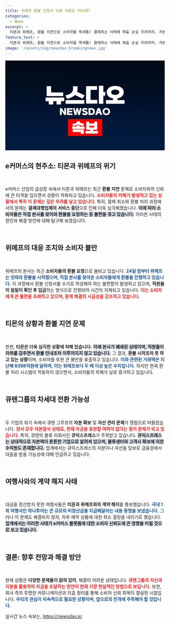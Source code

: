 ```yaml
---
title: 위메프 환불 신청서 티몬 직원은 어디에?
categories:
  - News
excerpt: >
  티몬과 위메프, 환불 지연으로 소비자들 북새통! 결제취소 사태에 매출 손실 우려까지. 자본잠식에 빠진 두 회사, 큐텐 자회사에 의존? 불안한 미래가 가시화되고 있다.
feature_text: >
  티몬과 위메프, 환불 지연으로 소비자들 북새통! 결제취소 사태에 매출 손실 우려까지. 자본잠식에 빠진 두 회사, 큐텐 자회사에 의존? 불안한 미래가 가시화되고 있다.
image: '/assets/img/newsdao_breakingnews.jpg'
---
```


<p><img src="/assets/img/newsdao_breakingnews.jpg" alt="ranknews 속보" /></p>

<h2 data-ke-size="size26">e커머스의 현주소: 티몬과 위메프의 위기</h2>

<p data-ke-size="size16">&nbsp;</p>

<p>e커머스 산업의 급성장 속에서 티몬과 위메프는 최근 <strong>환불 지연</strong> 문제로 소비자와의 신뢰에 큰 타격을 입으면서 상황이 악화되고 있습니다. <b><span style="color: #ee2323;">소비자들의 피해가 발생하고 있는 상황에서 특히 이 문제는 깊은 우려를 낳고 있습니다.</span></b> 특히, 결제 취소와 환불 처리 과정에서의 문제는 <strong>결제대행업체의 서비스 중단</strong>으로 인해 더욱 심각해졌습니다. <b><span style="background-color: #21538527;">이에 따라 소비자들은 직접 본사를 찾아와 환불을 요청하는 등 불편을 겪고 있습니다.</span></b> 이러한 사태의 원인과 해결 방안에 대해 탐구해 보겠습니다.</p>

<p data-ke-size="size16">&nbsp;</p>

<h2 data-ke-size="size26">위메프의 대응 조치와 소비자 불만</h2>

<p data-ke-size="size16">&nbsp;</p>

<p>위메프의 본사는 최근 <strong>소비자들의 환불 요청</strong>으로 붐비고 있습니다. <b><span style="color: #1a5490;">24일 밤부터 위메프는 잇따라 환불을 시작했으며, 직접 본사를 찾아온 소비자들에게 환불을 진행하고 있습니다.</span></b> 이 과정에서 환불 신청서를 수기로 작성해야 하는 불편함이 발생하고 있으며, <strong>직원들이 일일이 확인 후 입금</strong>하는 방식으로 진행되어 시간이 지체되고 있습니다. <b><span style="color: #ee2323;">이는 소비자에게 큰 불편을 초래하고 있으며, 문제 해결의 시급성을 강조하고 있습니다.</span></b></p>

<p data-ke-size="size16">&nbsp;</p>

<h2 data-ke-size="size26">티몬의 상황과 환불 지연 문제</h2>

<p data-ke-size="size16">&nbsp;</p>

<p>한편, <strong>티몬은 더욱 심각한 상황에 처해 있습니다.</strong> <b><span style="background-color: #21538527;">아예 본사가 폐쇄된 상태이며, 직원들이 자취를 감추면서 환불 안내조차 이루어지지 않고 있습니다.</span></b> 그 결과, <strong>환불 시작조차 못 하고 있는 상황</strong>이며, 소비자들 또한 큰 불만을 표출하고 있습니다. <b><span style="color: #1a5490;">이와 관련된 거래액은 지난해 8398억원에 달하며, 이는 위메프보다 두 배 이상 높은 수치입니다.</span></b> 하지만 현재 환불 처리 시스템이 작동하지 않으면서, 소비자들의 피해가 날로 증가하고 있습니다.</p>

<p data-ke-size="size16">&nbsp;</p>

<h2 data-ke-size="size26">큐텐그룹의 차세대 전환 가능성</h2>

<p data-ke-size="size16">&nbsp;</p>

<p>두 기업의 위기 속에서 큐텐 그루프의 <strong>자본 확보</strong> 및 <strong>자산 관리 문제</strong>가 쟁점으로 떠올랐습니다. <b><span style="color: #ee2323;">양사 모두 자본잠식 상태로, 현재 자금을 동원할 여력이 없다는 점이 문제가 되고 있습니다.</span></b> 특히, 큐텐의 물류 자회사인 <strong>큐익스프레스</strong>가 주목받고 있습니다. <b><span style="background-color: #21538527;">큐익스프레스는 상대적으로 자본력이 튼튼한 기업으로 알려져 있으며, 물류센터와 고객사 확보에 의한 수익원도 존재합니다.</span></b> 업계에서는 큐익스프레스의 지분이나 자산을 담보로 금융권에서 대출을 받을 가능성에 대해 언급하고 있습니다.</p>

<p data-ke-size="size16">&nbsp;</p>

<h2 data-ke-size="size26">여행사와의 계약 해지 사태</h2>

<p data-ke-size="size16">&nbsp;</p>

<p>대금을 정산받지 못한 여행사들은 <strong>티몬과 위메프와의 계약 해지</strong>를 통보했습니다. <b><span style="color: #1a5490;">국내 1위 여행사인 하나투어는 큰 규모의 미정산금을 지급해달라는 내용 증명을 보냈습니다.</span></b> 그러나 이 문제도 해결되지 않자, 차후 예약 상품에 대한 취소 결정을 내리기로 했습니다. <b><span style="background-color: #21538527;">업계에서는 이러한 사태가 e커머스 플랫폼에 대한 소비자 신뢰도에 큰 영향을 미칠 것으로 보고 있습니다.</span></b></p>

<p data-ke-size="size16">&nbsp;</p>

<h2 data-ke-size="size26">결론: 향후 전망과 해결 방안</h2>

<p data-ke-size="size16">&nbsp;</p>

<p>현재 상황은 <strong>다양한 문제들이 얽혀 있어</strong>, 해결이 어려운 상태입니다. <b><span style="color: #ee2323;">큐텐그룹의 자산과 지분을 활용하여 자금을 조달하는 방안이 현재 가장 현실적인 방법으로 보입니다.</span></b> 또한, 회사 측의 투명한 커뮤니케이션과 지출 정리를 통해 소비자 신뢰 회복이 절실한 시점입니다. <b><span style="color: #1a5490;">우리의 관심이 지속적으로 필요한 상황이며, 앞으로의 전개에 주목해야 할 것입니다.</span></b></p>
실시간 뉴스 속보는, <a href="https://newsdao.kr" rel="dofollow">https://newsdao.kr</a>


